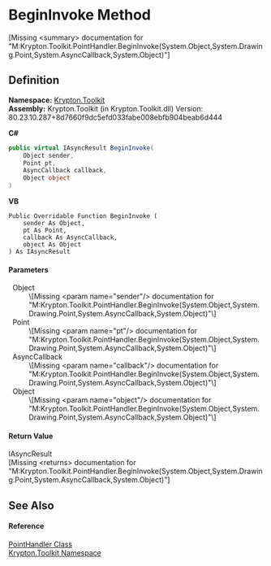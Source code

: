 # BeginInvoke Method


\[Missing &lt;summary&gt; documentation for "M:Krypton.Toolkit.PointHandler.BeginInvoke(System.Object,System.Drawing.Point,System.AsyncCallback,System.Object)"\]



## Definition
**Namespace:** <a href="79d2eac2-21f4-54ff-7552-b20c33c30600.md">Krypton.Toolkit</a>  
**Assembly:** Krypton.Toolkit (in Krypton.Toolkit.dll) Version: 80.23.10.287+8d7660f9dc5efd033fabe008ebfb904beab6d444

**C#**
``` C#
public virtual IAsyncResult BeginInvoke(
	Object sender,
	Point pt,
	AsyncCallback callback,
	Object object
)
```
**VB**
``` VB
Public Overridable Function BeginInvoke ( 
	sender As Object,
	pt As Point,
	callback As AsyncCallback,
	object As Object
) As IAsyncResult
```



#### Parameters
<dl><dt>  Object</dt><dd>\[Missing &lt;param name="sender"/&gt; documentation for "M:Krypton.Toolkit.PointHandler.BeginInvoke(System.Object,System.Drawing.Point,System.AsyncCallback,System.Object)"\]</dd><dt>  Point</dt><dd>\[Missing &lt;param name="pt"/&gt; documentation for "M:Krypton.Toolkit.PointHandler.BeginInvoke(System.Object,System.Drawing.Point,System.AsyncCallback,System.Object)"\]</dd><dt>  AsyncCallback</dt><dd>\[Missing &lt;param name="callback"/&gt; documentation for "M:Krypton.Toolkit.PointHandler.BeginInvoke(System.Object,System.Drawing.Point,System.AsyncCallback,System.Object)"\]</dd><dt>  Object</dt><dd>\[Missing &lt;param name="object"/&gt; documentation for "M:Krypton.Toolkit.PointHandler.BeginInvoke(System.Object,System.Drawing.Point,System.AsyncCallback,System.Object)"\]</dd></dl>

#### Return Value
IAsyncResult  
\[Missing &lt;returns&gt; documentation for "M:Krypton.Toolkit.PointHandler.BeginInvoke(System.Object,System.Drawing.Point,System.AsyncCallback,System.Object)"\]

## See Also


#### Reference
<a href="0e5ee992-422a-68f3-25e9-fa3f399a9b9f.md">PointHandler Class</a>  
<a href="79d2eac2-21f4-54ff-7552-b20c33c30600.md">Krypton.Toolkit Namespace</a>  
